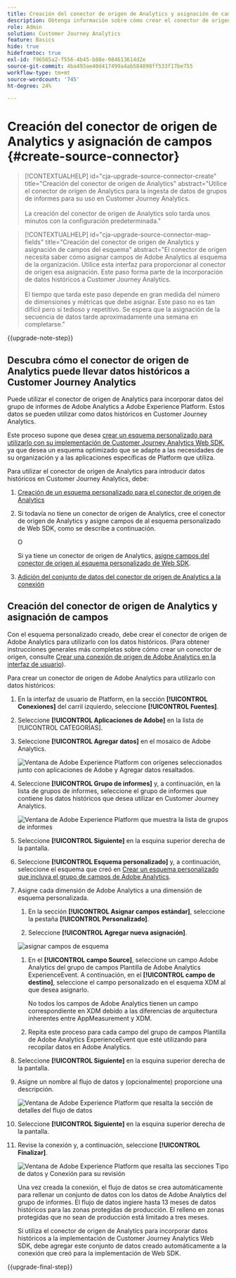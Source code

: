 ```yaml
---
title: Creación del conector de origen de Analytics y asignación de campos
description: Obtenga información sobre cómo crear el conector de origen de Analytics y asignar campos
role: Admin
solution: Customer Journey Analytics
feature: Basics
hide: true
hidefromtoc: true
exl-id: f96565a2-f556-4b45-b88e-984613614d2e
source-git-commit: 4ba493ae40d417499a4ab584898ff533f17be755
workflow-type: tm+mt
source-wordcount: '745'
ht-degree: 24%

---
```


# Creación del conector de origen de Analytics y asignación de campos {#create-source-connector}

<!-- markdownlint-disable MD034 -->

>[!CONTEXTUALHELP]
>id="cja-upgrade-source-connector-create"
>title="Creación del conector de origen de Analytics"
>abstract="Utilice el conector de origen de Analytics para la ingesta de datos de grupos de informes para su uso en Customer Journey Analytics.<br><br>La creación del conector de origen de Analytics solo tarda unos minutos con la configuración predeterminada."

<!-- markdownlint-enable MD034 -->

<!-- markdownlint-disable MD034 -->

>[!CONTEXTUALHELP]
>id="cja-upgrade-source-connector-map-fields"
>title="Creación del conector de origen de Analytics y asignación de campos del esquema"
>abstract="El conector de origen necesita saber cómo asignar campos de Adobe Analytics al esquema de la organización. Utilice esta interfaz para proporcionar al conector de origen esa asignación. Este paso forma parte de la incorporación de datos históricos a Customer Journey Analytics.<br><br>El tiempo que tarda este paso depende en gran medida del número de dimensiones y métricas que debe asignar. Este paso no es tan difícil pero sí tedioso y repetitivo. Se espera que la asignación de la secuencia de datos tarde aproximadamente una semana en completarse."

<!-- markdownlint-enable MD034 -->

{{upgrade-note-step}}

## Descubra cómo el conector de origen de Analytics puede llevar datos históricos a Customer Journey Analytics

Puede utilizar el conector de origen de Analytics para incorporar datos del grupo de informes de Adobe Analytics a Adobe Experience Platform. Estos datos se pueden utilizar como datos históricos en Customer Journey Analytics.

Este proceso supone que desea [crear un esquema personalizado para utilizarlo con su implementación de Customer Journey Analytics Web SDK](/help/getting-started/cja-upgrade/cja-upgrade-schema-create.md), ya que desea un esquema optimizado que se adapte a las necesidades de su organización y a las aplicaciones específicas de Platform que utiliza.

Para utilizar el conector de origen de Analytics para introducir datos históricos en Customer Journey Analytics, debe:

1. [Creación de un esquema personalizado para el conector de origen de Analytics](/help/getting-started/cja-upgrade/cja-upgrade-source-connector-schema.md)

1. Si todavía no tiene un conector de origen de Analytics, cree el conector de origen de Analytics y asigne campos de al esquema personalizado de Web SDK, como se describe a continuación.

   O

   Si ya tiene un conector de origen de Analytics, [asigne campos del conector de origen al esquema personalizado de Web SDK](/help/getting-started/cja-upgrade/cja-upgrade-from-source-connector.md).

1. [Adición del conjunto de datos del conector de origen de Analytics a la conexión](/help/getting-started/cja-upgrade/cja-upgrade-source-connector-dataset.md)

## Creación del conector de origen de Analytics y asignación de campos

Con el esquema personalizado creado, debe crear el conector de origen de Adobe Analytics para utilizarlo con los datos históricos. (Para obtener instrucciones generales más completas sobre cómo crear un conector de origen, consulte [Crear una conexión de origen de Adobe Analytics en la interfaz de usuario](https://experienceleague.adobe.com/docs/experience-platform/sources/ui-tutorials/create/adobe-applications/analytics.html?lang=es)).

Para crear un conector de origen de Adobe Analytics para utilizarlo con datos históricos:

1. En la interfaz de usuario de Platform, en la sección **[!UICONTROL Conexiones]** del carril izquierdo, seleccione **[!UICONTROL Fuentes]**.

1. Seleccione **[!UICONTROL Aplicaciones de Adobe]** en la lista de [!UICONTROL CATEGORÍAS].

1. Seleccione **[!UICONTROL Agregar datos]** en el mosaico de Adobe Analytics.

   ![Ventana de Adobe Experience Platform con orígenes seleccionados junto con aplicaciones de Adobe y Agregar datos resaltados.](./assets/sources-overview.png)

1. Seleccione **[!UICONTROL Grupo de informes]** y, a continuación, en la lista de grupos de informes, seleccione el grupo de informes que contiene los datos históricos que desea utilizar en Customer Journey Analytics.

   ![Ventana de Adobe Experience Platform que muestra la lista de grupos de informes](./assets/report-suites.png)

1. Seleccione **[!UICONTROL Siguiente]** en la esquina superior derecha de la pantalla.

1. Seleccione **[!UICONTROL Esquema personalizado]** y, a continuación, seleccione el esquema que creó en [Crear un esquema personalizado que incluya el grupo de campos de Adobe Analytics](/help/getting-started/cja-upgrade/cja-upgrade-source-connector-schema.md). <!-- Deleted this, because I changed this from choosing the default schemawe're pointing them now at the schema they just created: "Adobe Experience Platform  automatically creates the schema and the corresponding dataset to map all standard fields from the selected Adobe Analytics report suite." -->

   <!-- add screenshot -->

1. Asigne cada dimensión de Adobe Analytics a una dimensión de esquema personalizada.

   1. En la sección **[!UICONTROL Asignar campos estándar]**, seleccione la pestaña **[!UICONTROL Personalizado]**.

   1. Seleccione **[!UICONTROL Agregar nueva asignación]**.

   ![asignar campos de esquema](assets/schema-mapping.png)

   1. En el **[!UICONTROL campo Source]**, seleccione un campo Adobe Analytics del grupo de campos Plantilla de Adobe Analytics ExperienceEvent. A continuación, en el **[!UICONTROL campo de destino]**, seleccione el campo personalizado en el esquema XDM al que desea asignarlo.

      No todos los campos de Adobe Analytics tienen un campo correspondiente en XDM debido a las diferencias de arquitectura inherentes entre AppMeasurement y XDM.

   1. Repita este proceso para cada campo del grupo de campos Plantilla de Adobe Analytics ExperienceEvent que esté utilizando para recopilar datos en Adobe Analytics.

1. Seleccione **[!UICONTROL Siguiente]** en la esquina superior derecha de la pantalla.

1. Asigne un nombre al flujo de datos y (opcionalmente) proporcione una descripción.

   ![Ventana de Adobe Experience Platform que resalta la sección de detalles del flujo de datos](./assets/dataflow-detail.png)

1. Seleccione **[!UICONTROL Siguiente]** en la esquina superior derecha de la pantalla.

1. Revise la conexión y, a continuación, seleccione **[!UICONTROL Finalizar]**.

   ![Ventana de Adobe Experience Platform que resalta las secciones Tipo de datos y Conexión para su revisión](./assets/review.png)

   Una vez creada la conexión, el flujo de datos se crea automáticamente para rellenar un conjunto de datos con los datos de Adobe Analytics del grupo de informes. El flujo de datos ingiere hasta 13 meses de datos históricos para las zonas protegidas de producción. El relleno en zonas protegidas que no sean de producción está limitado a tres meses.

   Si utiliza el conector de origen de Analytics para incorporar datos históricos a la implementación de Customer Journey Analytics Web SDK, debe agregar este conjunto de datos creado automáticamente a la conexión que creó para la implementación de Web SDK.

{{upgrade-final-step}}
